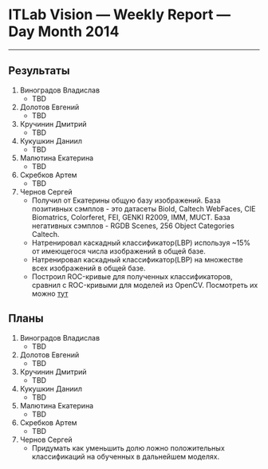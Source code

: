 # ITLab Vision — Weekly Report — Day Month 2014

----------------

## Результаты

  1. Виноградов Владислав
     - TBD
  1. Долотов Евгений
     - TBD
  1. Кручинин Дмитрий
     - TBD
  1. Кукушкин Даниил
     - TBD
  1. Малютина Екатерина
     - TBD
  1. Скребков Артем
     - TBD
  1. Чернов Сергей
     - Получил от Екатерины общую базу изображений. База позитивных сэмплов - это датасеты BioId, Caltech WebFaces, CIE Biomatrics, Colorferet, FEI, GENKI R2009, IMM, MUCT. База негативных сэмплов - RGDB Scenes, 256 Object Categories Caltech.
     - Натренировал каскадный классификатор(LBP) используя ~15% от имеющегося числа изображений в общей базе.
     - Натренировал каскадный классификатор(LBP) на множестве всех изображений в общей базе.
     - Построил ROC-кривые для полученных классификаторов, сравнил с ROC-кривыми для моделей из OpenCV. Посмотреть их можно [тут](https://github.com/ITLab-Vision/FDDB/blob/master/Roc-curves/ROC-curves_OpenCV_vs_Self-trained(LBP).png)

## Планы

  1. Виноградов Владислав
     - TBD
  1. Долотов Евгений
     - TBD
  1. Кручинин Дмитрий
     - TBD
  1. Кукушкин Даниил
     - TBD
  1. Малютина Екатерина
     - TBD
  1. Скребков Артем
     - TBD
  1. Чернов Сергей
     - Придумать как уменьшить долю ложно положительных классификаций на обученных в дальнейшем моделях.
